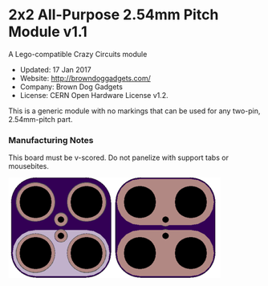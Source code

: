 <!--- start title --->
# 2x2 All-Purpose 2.54mm Pitch Module v1.1
A Lego-compatible Crazy Circuits module

- Updated: 17 Jan 2017
- Website: http://browndoggadgets.com/
- Company: Brown Dog Gadgets
- License: CERN Open Hardware License v1.2.

<!--- end title --->
This is a generic module with no markings that can be used for any two-pin, 2.54mm-pitch part.

### Manufacturing Notes

This board must be v-scored. Do not panelize with support tabs or mousebites.  

![Gerber Preview](preview.png)

